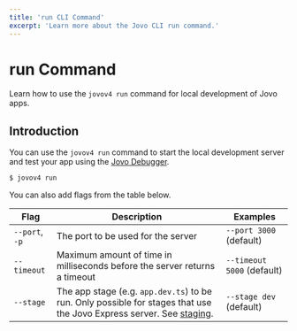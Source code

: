 ```yaml
---
title: 'run CLI Command'
excerpt: 'Learn more about the Jovo CLI run command.'
---
```


# run Command

Learn how to use the `jovov4 run` command for local development of Jovo apps.

## Introduction

You can use the `jovov4 run` command to start the local development server and test your app using the [Jovo Debugger](https://www.jovo.tech/docs/debugger).

```sh
$ jovov4 run
```

You can also add flags from the table below.

| Flag           | Description                                                                                                                                                | Examples                   |
| -------------- | ---------------------------------------------------------------------------------------------------------------------------------------------------------- | -------------------------- |
| `--port`, `-p` | The port to be used for the server                                                                                                                         | `--port 3000` (default)    |
| `--timeout`    | Maximum amount of time in milliseconds before the server returns a timeout                                                                                 | `--timeout 5000` (default) |
| `--stage`      | The app stage (e.g. `app.dev.ts`) to be run. Only possible for stages that use the Jovo Express server. See [staging](https://www.jovo.tech/docs/staging). | `--stage dev` (default)    |
